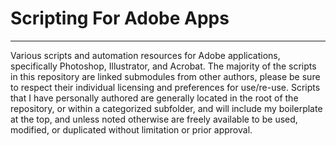 # Scripting For Adobe Apps

---
Various scripts and automation resources for Adobe applications, specifically Photoshop, Illustrator, and Acrobat. The majority of the scripts in this repository are linked submodules from other authors, please be sure to respect their individual licensing and preferences for use/re-use. Scripts that I have personally authored are generally located in the root of the repository, or within a categorized subfolder, and will include my boilerplate at the top, and unless noted otherwise are freely available to be used, modified, or duplicated without limitation or prior approval.
